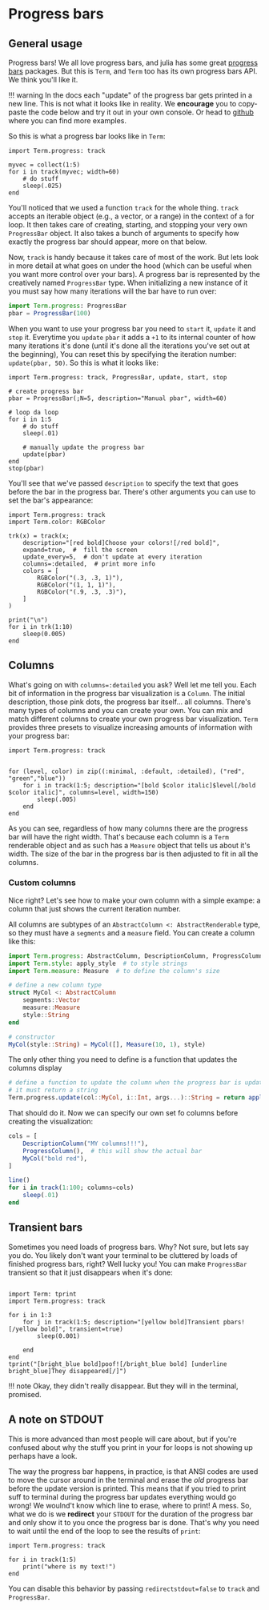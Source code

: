 # Progress bars
## General usage
Progress bars! We all love progress bars, and julia has some great [progress bars](https://juliapackages.com/p/progressbars) packages. 
But this is `Term`, and `Term` too has its own progress bars API. We think you'll like it.

!!! warning
    In the docs each "update" of the progress bar gets printed in a new line. This is not what it looks like in reality.
    We **encourage** you to copy-paste the code below and try it out in your own console. Or head to [github](https://github.com/FedeClaudi/Term.jl) where you can find more examples.

So this is what a progress bar looks like in `Term`:

```@example
import Term.progress: track

myvec = collect(1:5)
for i in track(myvec; width=60)
    # do stuff
    sleep(.025)
end
```

You'll noticed that we used a function `track` for the whole thing. `track` accepts an iterable object (e.g., a vector, or a range) in the context
of a for loop. It then takes care of creating, starting, and stopping your very own `ProgressBar` object. It also takes a bunch of arguments to specify how exactly the progress bar should appear, more on that below.

Now, `track` is handy because it takes care of most of the work. But lets look in more detail at what goes on under the hood (which can be useful when you want more control over your bars). A progress bar is represented by the creatively named `ProgressBar` type. When initializing a new instance of it you must say how many iterations will the bar have to run over:

```Julia
import Term.progress: ProgressBar
pbar = ProgressBar(100)
```

When you want to use your progress bar you need to `start` it, `update` it and `stop` it. Everytime you `update` `pbar` it adds a `+1` to its internal counter of how many iterations it's done (until it's done all the iterations you've set out at the beginning), You can reset this by specifying the iteration number: `update(pbar, 50)`.
So this is what it looks like:

```@example
import Term.progress: track, ProgressBar, update, start, stop

# create progress bar
pbar = ProgressBar(;N=5, description="Manual pbar", width=60)

# loop da loop
for i in 1:5
    # do stuff
    sleep(.01)

    # manually update the progress bar
    update(pbar)
end
stop(pbar)
```

You'll see that we've passed `description` to specify the text that goes before the bar in the progress bar. There's other arguments you can use to set the bar's appearance:

```@example
import Term.progress: track
import Term.color: RGBColor

trk(x) = track(x;
    description="[red bold]Choose your colors![/red bold]",
    expand=true,  #  fill the screen
    update_every=5,  # don't update at every iteration
    columns=:detailed,  # print more info
    colors = [
        RGBColor("(.3, .3, 1)"),
        RGBColor("(1, 1, 1)"),
        RGBColor("(.9, .3, .3)"),
    ]
)

print("\n")
for i in trk(1:10)
    sleep(0.005)
end
```

## Columns
What's going on with `columns=:detailed` you ask? Well let me tell you. Each bit of information in the progress bar visualization is a `Column`. The initial description, those pink dots, the progress bar itself... all columns. There's many types of columns and you can create your own. You can mix and match different columns to create your own progress bar visualization. `Term` provides three presets to visualize increasing amounts of information with your progress bar:

```@example
import Term.progress: track


for (level, color) in zip((:minimal, :default, :detailed), ("red", "green","blue"))
    for i in track(1:5; description="[bold $color italic]$level[/bold $color italic]", columns=level, width=150)
        sleep(.005)
    end
end

```

As you can see, regardless of how many columns there are the progress bar will have the right width. That's because each column is a `Term` renderable object and as such has a `Measure` object that tells us about it's width. The size of the bar in the progress bar is then adjusted to fit in all the columns. 


### Custom columns
Nice right? Let's see how to make your own column with a simple exampe: a column that just shows the current iteration number.

All columns are subtypes of an `AbstractColumn <: AbstractRenderable` type, so they must have a `segments` and a `measure` field. You can create a column like this:

```julia
import Term.progress: AbstractColumn, DescriptionColumn, ProgressColumn
import Term.style: apply_style  # to style strings
import Term.measure: Measure  # to define the column's size

# define a new column type
struct MyCol <: AbstractColumn
    segments::Vector
    measure::Measure
    style::String
end

# constructor
MyCol(style::String) = MyCol([], Measure(10, 1), style)
```

The only other thing you need to define is a function that updates the columns display

```julia
# define a function to update the column when the progress bar is updated
# it must return a string
Term.progress.update(col::MyCol, i::Int, args...)::String = return apply_style("[$(col.style)]$i[/$(col.style)]")
```

That should do it. Now we can specify our own set fo columns before creating the visualization:
```julia
cols = [
    DescriptionColumn("MY columns!!!"),
    ProgressColumn(),  # this will show the actual bar
    MyCol("bold red"),
]

line()
for i in track(1:100; columns=cols)
    sleep(.01)
end
```

## Transient bars
Sometimes you need loads of progress bars. Why? Not sure, but lets say you do. You likely don't want your terminal to be cluttered by loads of finished progress bars, right? Well lucky you! You can make `ProgressBar` transient so that it just disappears when it's done:

```@example

import Term: tprint
import Term.progress: track

for i in 1:3
    for j in track(1:5; description="[yellow bold]Transient pbars![/yellow bold]", transient=true)
        sleep(0.001)

    end
end
tprint("[bright_blue bold]poof![/bright_blue bold] [underline bright_blue]They disappeared[/]")
```

!!! note
    Okay, they didn't really disappear. But they will in the terminal, promised.

## A note on STDOUT
This is more advanced than most people will care about, but if you're confused about why the stuff you print in your for loops is not showing up perhaps have a look.

The way the progress bar happens, in practice, is that ANSI codes are used to move the cursor around in the terminal and erase the *old* progress bar before the update version is printed. This means that if you tried to print suff to terminal during the progress bar updates everything would go wrong! We woulnd't know which line to erase, where to print! A mess.
So, what we do is we **redirect** your `STDOUT` for the duration of the progress bar and only show it to you once the progress bar is done. That's why you need to wait until the end of the loop to see the results of `print`:

```@example
import Term.progress: track

for i in track(1:5)
    print("where is my text!")
end
```

You can disable this behavior by passing `redirectstdout=false` to `track` and `ProgressBar`.
